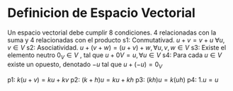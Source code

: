 # Definicion de Espacio Vectorial
Un espacio vectorial debe cumplir 8 condiciones. 4 relacionadas con la suma y 4 relacionadas con el producto
s1: Conmutativad. $u+v = v+u$ $∀u, v ∈ V$
s2: Asociatividad. $u + (v + w) = (u + v) + w, ∀u, v, w ∈ V$
s3: Existe el elemento neutro $0_V ∈ V$ , tal que $u + 0V = u, \forall u ∈ V$ 
s4: Para cada $u ∈ V$ existe un opuesto, denotado $-u$ tal que $u + (−u) = 0_V$

p1: $k(u+v) = ku +kv$
p2: $(k+h)u = ku+kh$
p3: $(kh)u = k(uh)$
p4: $1.u= u$